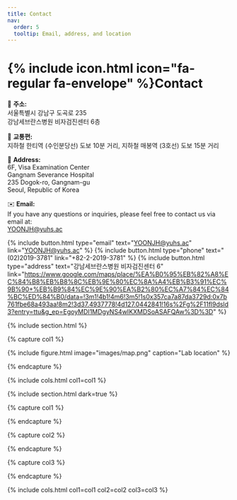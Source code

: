 ```yaml
---
title: Contact
nav:
  order: 5
  tooltip: Email, address, and location
---
```


# {% include icon.html icon="fa-regular fa-envelope" %}Contact

📍 **주소:**  
서울특별시 강남구 도곡로 235  
강남세브란스병원 비자검진센터 6층

🚄 **교통편:**  
지하철 한티역 (수인분당선) 도보 10분 거리, 
지하철 매봉역 (3호선) 도보 15분 거리

📍 **Address:**  
6F, Visa Examination Center  
Gangnam Severance Hospital  
235 Dogok-ro, Gangnam-gu  
Seoul, Republic of Korea  

✉️ **Email:**  
If you have any questions or inquiries, please feel free to contact us via email at:  
[YOONJH@yuhs.ac](mailto:YOONJH@yuhs.ac)  

{%
  include button.html
  type="email"
  text="YOONJH@yuhs.ac"
  link="YOONJH@yuhs.ac"
%}
{%
  include button.html
  type="phone"
  text="(02)2019-3781"
  link="+82-2-2019-3781"
%}
{%
  include button.html
  type="address"
  text="강남세브란스병원 비자검진센터 6"
  link="https://www.google.com/maps/place/%EA%B0%95%EB%82%A8%EC%84%B8%EB%B8%8C%EB%9E%80%EC%8A%A4%EB%B3%91%EC%9B%90+%EB%B9%84%EC%9E%90%EA%B2%80%EC%A7%84%EC%84%BC%ED%84%B0/data=!3m1!4b1!4m6!3m5!1s0x357ca7a87da3729d:0x7b761fbe68a493aa!8m2!3d37.4937778!4d127.0442841!16s%2Fg%2F11fl9dsld3?entry=ttu&g_ep=EgoyMDI1MDgyNS4wIKXMDSoASAFQAw%3D%3D"
%}

{% include section.html %}

{% capture col1 %}

{%
  include figure.html
  image="images/map.png"
  caption="Lab location"
%}

{% endcapture %}

{% include cols.html col1=col1 %}

{% include section.html dark=true %}

{% capture col1 %}

{% endcapture %}

{% capture col2 %}

{% endcapture %}

{% capture col3 %}

{% endcapture %}

{% include cols.html col1=col1 col2=col2 col3=col3 %}
